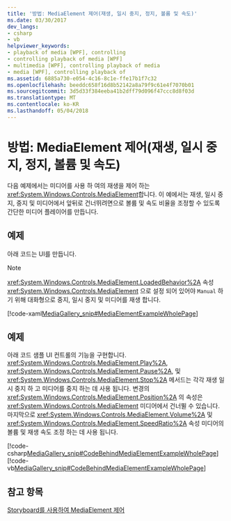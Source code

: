 ```yaml
---
title: '방법: MediaElement 제어(재생, 일시 중지, 정지, 볼륨 및 속도)'
ms.date: 03/30/2017
dev_langs:
- csharp
- vb
helpviewer_keywords:
- playback of media [WPF], controlling
- controlling playback of media [WPF]
- multimedia [WPF], controlling playback of media
- media [WPF], controlling playback of
ms.assetid: 6885a730-e054-4c16-8c1e-ffe17b1f7c32
ms.openlocfilehash: beeddc658f16d8b52142a8a79f9c61e4f7070b01
ms.sourcegitcommit: 3d5d33f384eeba41b2dff79d096f47ccc8d8f03d
ms.translationtype: MT
ms.contentlocale: ko-KR
ms.lasthandoff: 05/04/2018
---
```

# <a name="how-to-control-a-mediaelement-play-pause-stop-volume-and-speed"></a>방법: MediaElement 제어(재생, 일시 중지, 정지, 볼륨 및 속도)
다음 예제에서는 미디어를 사용 하 여의 재생을 제어 하는 <xref:System.Windows.Controls.MediaElement>합니다. 이 예에서는 재생, 일시 중지, 중지 및 미디어에서 앞뒤로 건너뛰려면으로 볼륨 및 속도 비율을 조정할 수 있도록 간단한 미디어 플레이어를 만듭니다.  
  
## <a name="example"></a>예제  
 아래 코드는 UI를 만듭니다.  
  
> [!NOTE]
>  <xref:System.Windows.Controls.MediaElement.LoadedBehavior%2A> 속성 <xref:System.Windows.Controls.MediaElement> 으로 설정 되어 있어야 `Manual` 하기 위해 대화형으로 중지, 일시 중지 및 미디어를 재생 합니다.  
  
 [!code-xaml[MediaGallery_snip#MediaElementExampleWholePage](../../../../samples/snippets/visualbasic/VS_Snippets_Wpf/MediaGallery_snip/VB/MediaElementExample.xaml#mediaelementexamplewholepage)]  
  
## <a name="example"></a>예제  
 아래 코드 샘플 UI 컨트롤의 기능을 구현합니다. <xref:System.Windows.Controls.MediaElement.Play%2A>, <xref:System.Windows.Controls.MediaElement.Pause%2A>, 및 <xref:System.Windows.Controls.MediaElement.Stop%2A> 메서드는 각각 재생 일시 중지 하 고 미디어를 중지 하는 데 사용 됩니다. 변경의 <xref:System.Windows.Controls.MediaElement.Position%2A> 의 속성은 <xref:System.Windows.Controls.MediaElement> 미디어에서 건너뛸 수 있습니다. 마지막으로 <xref:System.Windows.Controls.MediaElement.Volume%2A> 및 <xref:System.Windows.Controls.MediaElement.SpeedRatio%2A> 속성 미디어의 볼륨 및 재생 속도 조정 하는 데 사용 됩니다.  
  
 [!code-csharp[MediaGallery_snip#CodeBehindMediaElementExampleWholePage](../../../../samples/snippets/csharp/VS_Snippets_Wpf/MediaGallery_snip/CSharp/MediaElementExample.xaml.cs#codebehindmediaelementexamplewholepage)]
 [!code-vb[MediaGallery_snip#CodeBehindMediaElementExampleWholePage](../../../../samples/snippets/visualbasic/VS_Snippets_Wpf/MediaGallery_snip/VB/MediaElementExample.xaml.vb#codebehindmediaelementexamplewholepage)]  
  
## <a name="see-also"></a>참고 항목  
 [Storyboard를 사용하여 MediaElement 제어](../../../../docs/framework/wpf/graphics-multimedia/how-to-control-a-mediaelement-by-using-a-storyboard.md)
